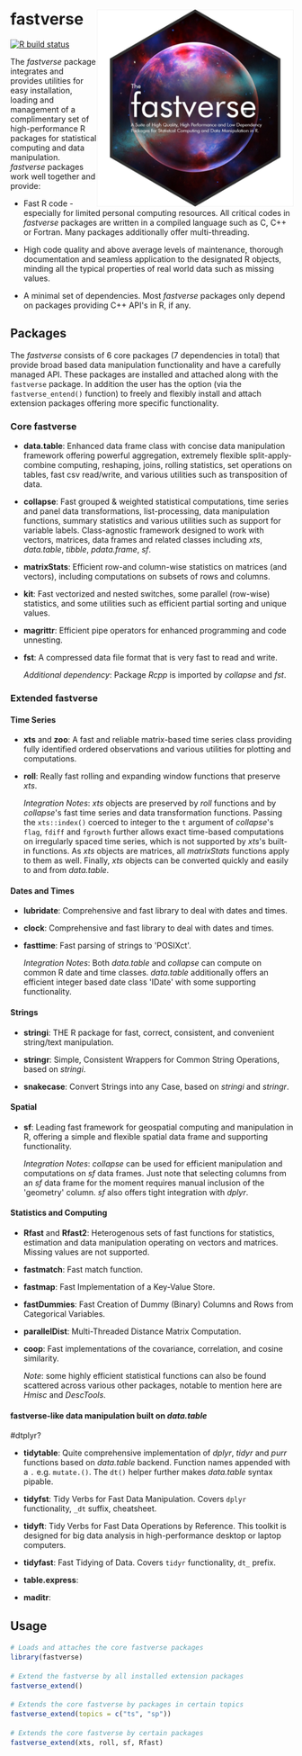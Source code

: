 # fastverse <img src='misc/fastverse_logo.png' width="350px" align="right" />

<!-- badges: start 
[![CRAN status](https://www.r-pkg.org/badges/version/fastverse)](https://cran.r-project.org/package=fastverse) 
[![cran checks](https://cranchecks.info/badges/worst/fastverse)](https://cran.r-project.org/web/checks/check_results_fastverse.html)
[![Travis build status](https://travis-ci.com/SebKrantz/fastverse.svg?branch=master)](https://travis-ci.com/SebKrantz/fastverse) -->
[![R build status](https://github.com/SebKrantz/fastverse/workflows/R-CMD-check/badge.svg)](https://github.com/SebKrantz/fastverse/actions)
<!--
[![Codecov test coverage](https://codecov.io/gh/SebKrantz/fastverse/branch/master/graph/badge.svg)](https://codecov.io/gh/SebKrantz/fastverse?branch=master)
[![minimal R version](https://img.shields.io/badge/R%3E%3D-2.10-6666ff.svg)](https://cran.r-project.org/)
[![status](https://tinyverse.netlify.com/badge/fastverse)](https://CRAN.R-project.org/package=fastverse)
[![lifecycle](https://img.shields.io/badge/lifecycle-maturing-blue.svg)](https://www.fastverse.org/lifecycle/#maturing)
![downloads per month](http://cranlogs.r-pkg.org/badges/fastverse?color=blue)
![downloads](http://cranlogs.r-pkg.org/badges/grand-total/fastverse?color=blue)
 badges: end -->


The *fastverse* package integrates and provides utilities for easy installation, loading and management of a complimentary set of high-performance R packages for statistical computing and data manipulation. *fastverse* packages work well together and provide:

- Fast R code - especially for limited personal computing resources. All critical codes in *fastverse* packages are written in a compiled language such as C, C++ or Fortran. Many packages additionally offer multi-threading. 

- High code quality and above average levels of maintenance, thorough documentation and seamless application to the designated R objects, minding all the typical properties of real world data such as missing values. 

- A minimal set of dependencies. Most *fastverse* packages only depend on packages providing C++ API's in R, if any. 

## Packages

The *fastverse* consists of 6 core packages (7 dependencies in total) that provide broad based data manipulation functionality and have a carefully managed API. These packages are installed and attached along with the `fastverse` package. In addition the user has the option (via the `fastverse_entend()` function) to freely and flexibly install and attach extension packages offering more specific functionality. 

### Core fastverse

- **data.table**: Enhanced data frame class with concise data manipulation framework offering powerful aggregation, extremely flexible split-apply-combine computing, reshaping, joins, rolling statistics, set operations on tables, fast csv read/write, and various utilities such as transposition of data. 

- **collapse**: Fast grouped & weighted statistical computations, time series and panel data transformations, list-processing, data manipulation functions, summary statistics and various utilities such as support for variable labels. Class-agnostic framework designed to work with vectors, matrices, data frames and related classes including *xts*, *data.table*, *tibble*, *pdata.frame*, *sf*.  <!-- *tsibble*, *tibbletime* -->

- **matrixStats**: Efficient row-and column-wise statistics on matrices (and vectors), including computations on subsets of rows and columns. 

- **kit**: Fast vectorized and nested switches, some parallel (row-wise) statistics, and some utilities such as efficient partial sorting and unique values. 

- **magrittr**: Efficient pipe operators for enhanced programming and code unnesting.

- **fst**: A compressed data file format that is very fast to read and write. 

  *Additional dependency*: Package *Rcpp* is imported by *collapse* and *fst*.

### Extended fastverse



#### Time Series
- **xts** and **zoo**: A fast and reliable matrix-based time series class providing fully identified ordered observations and various utilities for plotting and computations.

- **roll**: Really fast rolling and expanding window functions that preserve *xts*.

  *Integration Notes*: *xts* objects are preserved by *roll* functions and by *collapse*'s fast time series and data transformation functions. Passing the `xts::index()` coerced to integer to the `t` argument of *collapse*'s `flag`, `fdiff` and `fgrowth` further allows exact time-based computations on irregularly spaced time series, which is not supported by *xts*'s built-in functions. As *xts* objects are matrices, all *matrixStats* functions apply to them as well. Finally, *xts* objects can be converted quickly and easily to and from *data.table*. 

#### Dates and Times 
- **lubridate**: Comprehensive and fast library to deal with dates and times.

- **clock**: Comprehensive and fast library to deal with dates and times.

- **fasttime**: Fast parsing of strings to 'POSIXct'.

  *Integration Notes*: Both *data.table* and *collapse* can compute on common R date and time classes. *data.table* additionally offers an efficient integer based date class 'IDate' with some supporting functionality.

#### Strings
- **stringi**: THE R package for fast, correct, consistent, and convenient string/text manipulation.

- **stringr**: Simple, Consistent Wrappers for Common String Operations, based on *stringi*.

- **snakecase**: Convert Strings into any Case, based on *stringi* and *stringr*.

#### Spatial
- **sf**: Leading fast framework for geospatial computing and manipulation in R, offering a simple and flexible spatial data frame and supporting functionality. 

  *Integration Notes*: *collapse* can be used for efficient manipulation and computations on *sf* data frames. Just note that selecting columns from an *sf* data frame for the moment requires manual inclusion of the 'geometry' column. *sf* also offers tight integration with *dplyr*.


#### Statistics and Computing
- **Rfast** and **Rfast2**: Heterogenous sets of fast functions for statistics, estimation and data manipulation operating on vectors and matrices. Missing values are not supported.

- **fastmatch**: Fast match function.

- **fastmap**: Fast Implementation of a Key-Value Store.

- **fastDummies**: Fast Creation of Dummy (Binary) Columns and Rows from Categorical Variables.

- **parallelDist**: Multi-Threaded Distance Matrix Computation.

- **coop**: Fast implementations of the covariance, correlation, and cosine similarity.

  *Note*: some highly efficient statistical functions can also be found scattered across various other packages, notable to mention here are *Hmisc* and *DescTools*. 

#### fastverse-like data manipulation built on *data.table*

#dtplyr?

- **tidytable**: Quite comprehensive implementation of *dplyr*, *tidyr* and *purr* functions based on *data.table* backend. Function names appended with a `.` e.g. `mutate.()`. The `dt()` helper further makes *data.table* syntax pipable. 

- **tidyfst**: Tidy Verbs for Fast Data Manipulation. Covers `dplyr` functionality, `_dt` suffix, cheatsheet. 

- **tidyft**: Tidy Verbs for Fast Data Operations by Reference. This toolkit is designed for big data analysis in high-performance desktop or laptop computers.

- **tidyfast**: Fast Tidying of Data. Covers `tidyr` functionality, `dt_` prefix. 

- **table.express**: 

- **maditr**: 

## Usage

``` r
# Loads and attaches the core fastverse packages
library(fastverse)

# Extend the fastverse by all installed extension packages
fastverse_extend()

# Extends the core fastverse by packages in certain topics
fastverse_extend(topics = c("ts", "sp"))

# Extends the core fastverse by certain packages
fastverse_extend(xts, roll, sf, Rfast)
```
